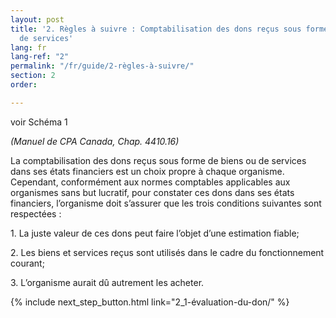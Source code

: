 ```yaml
---
layout: post
title: '2. Règles à suivre : Comptabilisation des dons reçus sous forme de biens ou
  de services'
lang: fr
lang-ref: "2"
permalink: "/fr/guide/2-règles-à-suivre/"
section: 2
order: 

---
```

voir Schéma 1

_(Manuel de CPA Canada, Chap. 4410.16)_

La comptabilisation des dons reçus sous forme de biens ou de services dans ses états financiers est un choix propre à chaque organisme. Cependant, conformément aux normes comptables applicables aux organismes sans but lucratif, pour constater ces dons dans ses états financiers, l’organisme doit s’assurer que les trois conditions suivantes sont respectées :

1\. La juste valeur de ces dons peut faire l’objet d’une estimation fiable;

2\. Les biens et services reçus sont utilisés dans le cadre du fonctionnement courant;

3\. L’organisme aurait dû autrement les acheter.

{% include next_step_button.html link="2_1-évaluation-du-don/" %}